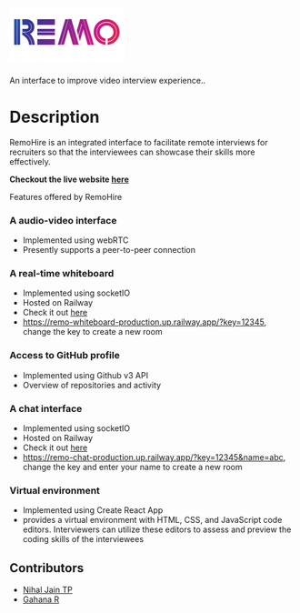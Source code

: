 # ![Image](/REMO/public/assets/remotitle.png)
An interface to improve video interview experience.. 

# Description

RemoHire is an integrated interface to facilitate remote interviews for recruiters so that the interviewees can showcase their skills more effectively.

**Checkout the live website [here]()**

Features offered by RemoHire

### A audio-video interface ###
- Implemented using webRTC
- Presently supports a peer-to-peer connection

### A real-time whiteboard ###
- Implemented using socketIO
- Hosted on Railway
- Check it out [here](https://remo-whiteboard-production.up.railway.app/?key=12345)
- https://remo-whiteboard-production.up.railway.app/?key=12345, change the key to create a new room


### Access to GitHub profile ##
- Implemented using Github v3 API
- Overview of repositories and activity

### A chat interface ###
- Implemented using socketIO
- Hosted on Railway
- Check it out [here](https://remo-chat-production.up.railway.app/?key=12345&name=abc)
- https://remo-chat-production.up.railway.app/?key=12345&name=abc, change the key and enter your name to create a new room
    

### Virtual environment ###
- Implemented using Create React App
- provides a virtual environment with HTML, CSS, and JavaScript code editors. Interviewers can utilize these editors to assess and preview the coding skills of the interviewees


## Contributors ##
- [Nihal Jain TP](https://github.com/Nihaljain-10)
- [Gahana R](https://github.com/gana2002)

